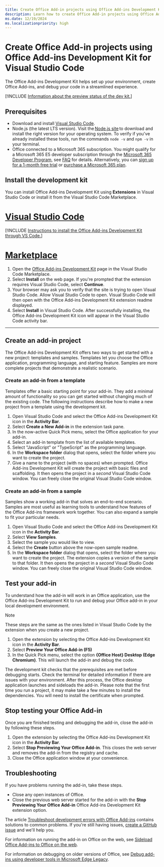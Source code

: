 ```yaml
---
title: Create Office Add-in projects using Office Add-ins Development Kit for Visual Studio Code
description: Learn how to create Office Add-in projects using Office Add-ins Development Kit extension.
ms.date: 12/19/2024
ms.localizationpriority: high
---
```


# Create Office Add-in projects using Office Add-ins Development Kit for Visual Studio Code

The Office Add-ins Development Kit helps set up your environment, create Office Add-ins, and debug your code in a streamlined experience.

[!INCLUDE [Information about the preview status of the dev kit.](../includes/dev-kit-preview-note.md)]

## Prerequisites

- Download and install [Visual Studio Code](https://code.visualstudio.com/).
- Node.js (the latest LTS version). Visit the [Node.js site](https://nodejs.org/) to download and install the right version for your operating system. To verify if you've already installed these tools, run the commands `node -v` and `npm -v` in your terminal.
- Office connected to a Microsoft 365 subscription. You might qualify for a Microsoft 365 E5 developer subscription through the [Microsoft 365 Developer Program](https://developer.microsoft.com/microsoft-365/dev-program), see [FAQ](/office/developer-program/microsoft-365-developer-program-faq#who-qualifies-for-a-microsoft-365-e5-developer-subscription-) for details. Alternatively, you can [sign up for a 1-month free trial](https://www.microsoft.com/microsoft-365/try?rtc=1) or [purchase a Microsoft 365 plan](https://www.microsoft.com/microsoft-365/buy/compare-all-microsoft-365-products).

## Install the development kit

You can install Office Add-ins Development Kit using **Extensions** in Visual Studio Code or install it from the Visual Studio Code Marketplace.

# [Visual Studio Code](#tab/vscode)

[!INCLUDE [Instructions to install the Office Add-ins Development Kit through VS Code.](../includes/install-dev-kit.md)]

# [Marketplace](#tab/marketplace)

1. Open the [Office Add-ins Development Kit](https://marketplace.visualstudio.com/items?itemName=msoffice.microsoft-office-add-in-debugger) page in the Visual Studio Code Marketplace.
1. Select **Install** on the web page. If you're prompted that the extension requires Visual Studio Code, select **Continue**.
1. Your browser may ask you to verify that the site is trying to open Visual Studio Code. Allow Visual Studio Code to open. Visual Studio Code will then open with the Office Add-ins Development Kit extension readme displayed.
1. Select **Install** in Visual Studio Code. After successfully installing, the Office Add-ins Development Kit icon will appear in the Visual Studio Code activity bar.

---

## Create an add-in project

The Office Add-ins Development Kit offers two ways to get started with a new project: templates and samples. Templates let you choose the Office application, programming language, and starting feature. Samples are more complete projects that demonstrate a realistic scenario.

### Create an add-in from a template

Templates offer a basic starting point for your add-in. They add a minimal amount of functionality so you can get started without changing much of the existing code. The following instructions describe how to make a new project from a template using the development kit.

1. Open Visual Studio Code and select the Office Add-ins Development Kit icon in the **Activity Bar**.
1. Select **Create a New Add-in** in the extension task pane.
1. In the now-active Quick Pick menu, select the Office application for your add-in.
1. Select an add-in template from the list of available templates.
1. Select "JavaScript" or "TypeScript" as the programming language.
1. In the **Workspace folder** dialog that opens, select the folder where you want to create the project.
1. Give a name to the project (with no spaces) when prompted. Office Add-ins Development Kit will create the project with basic files and scaffolding. It then opens the project in a *second* Visual Studio Code window. You can freely close the original Visual Studio Code window.

### Create an add-in from a sample

Samples show a working add-in that solves an end-to-end scenario. Samples are most useful as learning tools to understand how features of the Office Add-ins framework work together. You can also expand a sample to fit your particular needs.

1. Open Visual Studio Code and select the Office Add-ins Development Kit icon in the **Activity Bar**.
1. Select **View Samples**.
1. Select the sample you would like to view.
1. Select the **Create** button above the now-open sample readme.
1. In the **Workspace folder** dialog that opens, select the folder where you want to create the project. The extension copies a version of the sample to that folder. It then opens the project in a *second* Visual Studio Code window. You can freely close the original Visual Studio Code window.

## Test your add-in

To understand how the add-in will work in an Office application, use the Office Add-ins Development Kit to run and debug your Office add-in in your local development environment.

> [!NOTE]
> These steps are the same as the ones listed in Visual Studio Code by the extension when you create a new project.

1. Open the extension by selecting the Office Add-ins Development Kit icon in the **Activity Bar**.
1. Select **Preview Your Office Add-in (F5)**
1. In the Quick Pick menu, select the option **{Office Host} Desktop (Edge Chromium)**. This will launch the add-in and debug the code.

The development kit checks that the prerequisites are met before debugging starts. Check the terminal for detailed information if there are issues with your environment. After this process, the Office desktop application launches and sideloads the add-in. Please note that the first time you run a project, it may make take a few minutes to install the dependencies. You will need to install the certificate when prompted.

## Stop testing your Office Add-in

Once you are finished testing and debugging the add-in, close the add-in by following these steps.

1. Open the extension by selecting the Office Add-ins Development Kit icon in the **Activity Bar**.
1. Select **Stop Previewing Your Office Add-in**. This closes the web server and removes the add-in from the registry and cache.
1. Close the Office application window at your convenience.

## Troubleshooting

If you have problems running the add-in, take these steps.

- Close any open instances of Office.
- Close the previous web server started for the add-in with the **Stop Previewing Your Office Add-in** Office Add-ins Development Kit extension option.

The article [Troubleshoot development errors with Office Add-ins](../testing/troubleshoot-development-errors.md) contains solutions to common problems. If you're still having issues, [create a GitHub issue](https://aka.ms/officedevkitnewissue) and we'll help you.  

For information on running the add-in on Office on the web, see [Sideload Office Add-ins to Office on the web](../testing/sideload-office-add-ins-for-testing.md).

For information on debugging on older versions of Office, see [Debug add-ins using developer tools in Microsoft Edge Legacy](../testing/debug-add-ins-using-devtools-edge-legacy.md).
